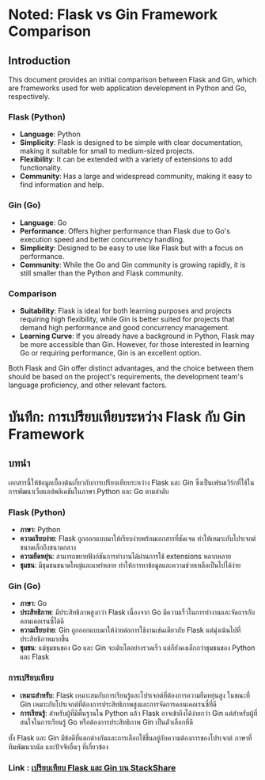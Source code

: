 # Noted: Flask vs Gin Framework Comparison

## Introduction

This document provides an initial comparison between Flask and Gin, which are frameworks used for web application development in Python and Go, respectively.

### Flask (Python)

- **Language**: Python
- **Simplicity**: Flask is designed to be simple with clear documentation, making it suitable for small to medium-sized projects.
- **Flexibility**: It can be extended with a variety of extensions to add functionality.
- **Community**: Has a large and widespread community, making it easy to find information and help.

### Gin (Go)

- **Language**: Go
- **Performance**: Offers higher performance than Flask due to Go's execution speed and better concurrency handling.
- **Simplicity**: Designed to be easy to use like Flask but with a focus on performance.
- **Community**: While the Go and Gin community is growing rapidly, it is still smaller than the Python and Flask community.

### Comparison

- **Suitability**: Flask is ideal for both learning purposes and projects requiring high flexibility, while Gin is better suited for projects that demand high performance and good concurrency management.
- **Learning Curve**: If you already have a background in Python, Flask may be more accessible than Gin. However, for those interested in learning Go or requiring performance, Gin is an excellent option.

Both Flask and Gin offer distinct advantages, and the choice between them should be based on the project's requirements, the development team's language proficiency, and other relevant factors.

# บันทึก: การเปรียบเทียบระหว่าง Flask กับ Gin Framework

## บทนำ

เอกสารนี้ให้ข้อมูลเบื้องต้นเกี่ยวกับการเปรียบเทียบระหว่าง Flask และ Gin ซึ่งเป็นเฟรมเวิร์กที่ใช้ในการพัฒนาเว็บแอปพลิเคชันในภาษา Python และ Go ตามลำดับ

### Flask (Python)

- **ภาษา**: Python
- **ความเรียบง่าย**: Flask ถูกออกแบบมาให้เรียบง่ายพร้อมเอกสารที่ชัดเจน ทำให้เหมาะกับโปรเจกต์ขนาดเล็กถึงขนาดกลาง
- **ความยืดหยุ่น**: สามารถขยายฟังก์ชันการทำงานได้ผ่านการใช้ extensions หลากหลาย
- **ชุมชน**: มีชุมชนขนาดใหญ่และแพร่หลาย ทำให้การหาข้อมูลและความช่วยเหลือเป็นไปได้ง่าย

### Gin (Go)

- **ภาษา**: Go
- **ประสิทธิภาพ**: มีประสิทธิภาพสูงกว่า Flask เนื่องจาก Go มีความเร็วในการทำงานและจัดการกับคอนเคอเรนซี่ได้ดี
- **ความเรียบง่าย**: Gin ถูกออกแบบมาให้ง่ายต่อการใช้งานเช่นเดียวกับ Flask แต่มุ่งเน้นไปที่ประสิทธิภาพมากขึ้น
- **ชุมชน**: แม้ชุมชนของ Go และ Gin จะเติบโตอย่างรวดเร็ว แต่ก็ยังคงเล็กกว่าชุมชนของ Python และ Flask

### การเปรียบเทียบ

- **เหมาะสำหรับ**: Flask เหมาะสมกับการเรียนรู้และโปรเจกต์ที่ต้องการความยืดหยุ่นสูง ในขณะที่ Gin เหมาะกับโปรเจกต์ที่ต้องการประสิทธิภาพสูงและการจัดการคอนเคอเรนซี่ที่ดี
- **การเรียนรู้**: สำหรับผู้ที่มีพื้นฐานใน Python แล้ว Flask อาจเข้าถึงได้ง่ายกว่า Gin แต่สำหรับผู้ที่สนใจในการเรียนรู้ Go หรือต้องการประสิทธิภาพ Gin เป็นตัวเลือกที่ดี

ทั้ง Flask และ Gin มีข้อดีที่แตกต่างกันและการเลือกใช้ขึ้นอยู่กับความต้องการของโปรเจกต์ ภาษาที่ทีมพัฒนาถนัด และปัจจัยอื่นๆ ที่เกี่ยวข้อง

### Link : [เปรียบเทียบ Flask และ Gin บน StackShare](https://stackshare.io/stackups/flask-vs-gin-gonic)

